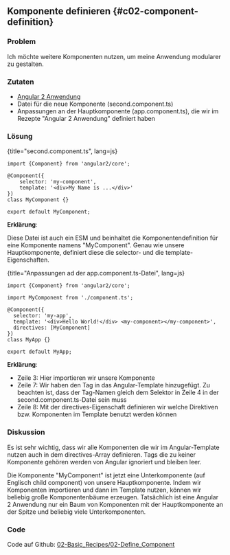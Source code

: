 ## Komponente definieren {#c02-component-definition}

### Problem

Ich möchte weitere Komponenten nutzen, um meine Anwendung modularer zu gestalten.

### Zutaten
* [Angular 2 Anwendung](#c02-angular-app)
* Datei für die neue Komponente (second.component.ts)
* Anpassungen an der Hauptkomponente (app.component.ts), die wir im Rezepte "Angular 2 Anwendung" definiert haben

### Lösung

{title="second.component.ts", lang=js}
```
import {Component} from 'angular2/core';

@Component({
    selector: 'my-component',
    template: '<div>My Name is ...</div>'
})
class MyComponent {}

export default MyComponent;
```

__Erklärung__:

Diese Datei ist auch ein ESM und beinhaltet die Komponentendefinition für eine Komponente namens "MyComponent".
Genau wie unsere Hauptkomponente, definiert diese die selector- und die template-Eigenschaften.

{title="Anpassungen ad der app.component.ts-Datei", lang=js}
```
import {Component} from 'angular2/core';

import MyComponent from './component.ts';

@Component({
  selector: 'my-app',
  template: '<div>Hello World!</div> <my-component></my-component>',
  directives: [MyComponent]
})
class MyApp {}

export default MyApp;
```

__Erklärung__:

* Zeile 3: Hier importieren wir unsere Komponente
* Zeile 7: Wir haben den Tag __<my-component></my-component>__ in das Angular-Template hinzugefügt. Zu beachten ist, dass der Tag-Namen gleich dem Selektor in Zeile 4 in der second.component.ts-Datei sein muss
* Zeile 8: Mit der directives-Eigenschaft definieren wir welche Direktiven bzw. Komponenten im Template benutzt werden können

### Diskussion

Es ist sehr wichtig, dass wir alle Komponenten die wir im Angular-Template nutzen auch in dem directives-Array definieren. Tags die zu keiner Komponente gehören werden von Angular ignoriert und bleiben leer.

Die Komponente "MyComponent" ist jetzt eine Unterkomponente (auf Englisch child component) von unsere Hauptkomponente.
Indem wir Komponenten importieren und dann im Template nutzen, können wir beliebig große Komponentenbäume erzeugen.
Tatsächlich ist eine Angular 2 Anwendung nur ein Baum von Komponenten mit der Hauptkomponente an der Spitze und beliebig viele Unterkomponenten.

### Code

Code auf Github: [02-Basic\_Recipes/02-Define\_Component](https://github.com/jsperts/angular2_kochbuch_code/tree/master/02-Basic_Recipes/02-Define_Component)

